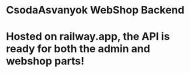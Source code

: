 # CsodaAsvanyok WebShop Backend

# Hosted on railway.app, the API is ready for both the admin and webshop parts!
